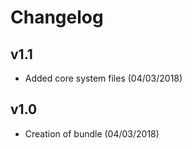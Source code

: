 # Changelog

v1.1
----
- Added core system files (04/03/2018)

v1.0
----
- Creation of bundle (04/03/2018)